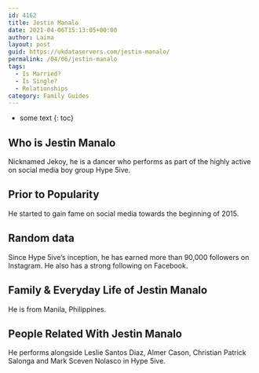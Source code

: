 ```yaml
---
id: 4162
title: Jestin Manalo
date: 2021-04-06T15:13:05+00:00
author: Laima
layout: post
guid: https://ukdataservers.com/jestin-manalo/
permalink: /04/06/jestin-manalo
tags:
  - Is Married?
  - Is Single?
  - Relationships
category: Family Guides
---
```


* some text
{: toc}


## Who is Jestin Manalo
                  
                  
                  
Nicknamed Jekoy, he is a dancer who performs as part of the highly active on social media boy group Hype 5ive.
                  
              
            
              
            
                
                
                
## Prior to Popularity
                  
                  
                  
He started to gain fame on social media towards the beginning of 2015.
                  
              
            
              
            
                
                
                
## Random data
                  
                  
                  
Since Hype 5ive&#8217;s inception, he has earned more than 90,000 followers on Instagram. He also has a strong following on Facebook.
                  
              
            
              
            
                
                
                
## Family & Everyday Life of Jestin Manalo
                  
                  
                  
He is from Manila, Philippines.
                  
              
            
              
            
                
                
                
## People Related With Jestin Manalo
                  
                  
                  
He performs alongside Leslie Santos Diaz, Almer Cason, Christian Patrick Salonga and Mark Sceven Nolasco in Hype 5ive.
                  
              
            
              
            
                
              
            
              
              
            
            
              
            
          
          
          